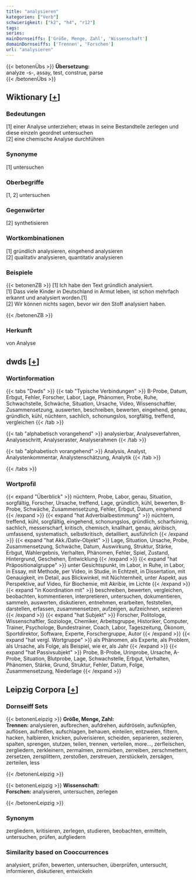 ```yaml
---
title: "analysieren"
kategorien: ["Verb"]
schwierigkeit: ["k2", "h4", "r12"]
tags:
series:
mainDornseiffs: ['Größe, Menge, Zahl', 'Wissenschaft']
domainDornseiffs: ['Trennen', 'Forschen']
url: "analysieren"
---
```


{{< betonenÜbs >}}
**Übersetzung:**  
analyze -s-, assay, test, construe, parse  
{{< /betonenÜbs >}}

## Wiktionary [[+](https://de.wiktionary.org/wiki/analysieren)]

### Bedeutungen
[1] einer Analyse unterziehen; etwas in seine Bestandteile zerlegen und diese einzeln geordnet untersuchen  
[2] eine chemische Analyse durchführen  

### Synonyme
[1] untersuchen  

### Oberbegriffe
[1, 2] untersuchen  

### Gegenwörter
[2] synthetisieren  

### Wortkombinationen
[1] gründlich analysieren, eingehend analysieren  
[2] qualitativ analysieren, quantitativ analysieren  

### Beispiele
{{< betonenZB >}}
[1] Ich habe den Text gründlich analysiert.  
[1] Dass viele Kinder in Deutschland in Armut leben, ist schon mehrfach erkannt und analysiert worden.[1]  
[2] Wir können nichts sagen, bevor wir den Stoff analysiert haben.  

{{< /betonenZB >}}
### Herkunft
von Analyse  



## dwds [[+](https://www.dwds.de/wb/analysieren)]

### Wortinformation
{{< tabs "Dwds" >}}
{{< tab "Typische Verbindungen" >}}
B-Probe, Datum, Erbgut, Fehler, Forscher, Labor, Lage, Phänomen, Probe, Ruhe, Schwachstelle, Schwäche, Situation, Ursache, Video, Wissenschaftler, Zusammensetzung, auswerten, beschreiben, bewerten, eingehend, genau, gründlich, kühl, nüchtern, sachlich, schonungslos, sorgfältig, treffend, vergleichen
{{< /tab >}}

{{< tab "alphabetisch vorangehend" >}}
analysierbar, Analyseverfahren, Analyseschritt, Analyseraster, Analyserahmen
{{< /tab >}}

{{< tab "alphabetisch vorangehend" >}}
Analysis, Analyst, Analystenkommentar, Analystenschätzung, Analytik
{{< /tab >}}

{{< /tabs >}}

### Wortprofil
{{< expand "Überblick" >}} nüchtern, Probe, Labor, genau, Situation, sorgfältig, Forscher, Ursache, treffend, Lage, gründlich, kühl, bewerten, B-Probe, Schwäche, Zusammensetzung, Fehler, Erbgut, Datum, eingehend {{< /expand >}}
{{< expand "hat Adverbialbestimmung" >}} nüchtern, treffend, kühl, sorgfältig, eingehend, schonungslos, gründlich, scharfsinnig, sachlich, messerscharf, kritisch, chemisch, knallhart, genau, akribisch, umfassend, systematisch, selbstkritisch, detailliert, ausführlich {{< /expand >}}
{{< expand "hat Akk./Dativ-Objekt" >}} Lage, Situation, Ursache, Probe, Zusammensetzung, Schwäche, Datum, Auswirkung, Struktur, Stärke, Erbgut, Wahlergebnis, Verhalten, Phänomen, Fehler, Spiel, Zustand, Hintergrund, Geschehen, Entwicklung {{< /expand >}}
{{< expand "hat Präpositionalgruppe" >}} unter Gesichtspunkt, im Labor, in Ruhe, in Labor, in Essay, mit Methode, per Video, in Studie, in Echtzeit, in Dissertation, mit Genauigkeit, im Detail, aus Blickwinkel, mit Nüchternheit, unter Aspekt, aus Perspektive, auf Video, für Biochemie, mit Akribie, im Lichte {{< /expand >}}
{{< expand "in Koordination mit" >}} beschreiben, bewerten, vergleichen, beobachten, kommentieren, interpretieren, untersuchen, dokumentieren, sammeln, auswerten, diskutieren, entnehmen, erarbeiten, feststellen, darstellen, erfassen, zusammensetzen, aufzeigen, aufzeichnen, sezieren {{< /expand >}}
{{< expand "hat Subjekt" >}} Forscher, Politologe, Wissenschaftler, Soziologe, Chemiker, Arbeitsgruppe, Historiker, Computer, Trainer, Psychologe, Bundestrainer, Coach, Labor, Tageszeitung, Ökonom, Sportdirektor, Software, Experte, Forschergruppe, Autor {{< /expand >}}
{{< expand "hat vergl. Wortgruppe" >}} als Phänomen, als Experte, als Problem, als Ursache, als Folge, als Beispiel, wie er, als Jahr {{< /expand >}}
{{< expand "hat Passivsubjekt" >}} Probe, B-Probe, Urinprobe, Ursache, A-Probe, Situation, Blutprobe, Lage, Schwachstelle, Erbgut, Verhalten, Phänomen, Stärke, Grund, Struktur, Fehler, Datum, Folge, Zusammensetzung, Niederlage {{< /expand >}}

## Leipzig Corpora [[+](https://corpora.uni-leipzig.de/en/res?word=analysieren&corpusId=deu_newscrawl-public_2018)]

### Dornseiff Sets
{{< betonenLeipzig >}}
**Größe, Menge, Zahl:**  
**Trennen:** analysieren, aufbrechen, aufdrehen, aufdröseln, aufknüpfen, auflösen, aufreißen, aufschlagen, behauen, einteilen, entzweien, filtern, hacken, halbieren, knicken, pulverisieren, scheiden, separieren, sezieren, spalten, sprengen, stutzen, teilen, trennen, verteilen, more..., zerfleischen, zergliedern, zerkleinern, zermalmen, zermürben, zerreiben, zerschmettern, zersetzen, zersplittern, zerstoßen, zerstreuen, zerstückeln, zersägen, zerteilen, less  

{{< /betonenLeipzig >}}


{{< betonenLeipzig >}}
**Wissenschaft:**  
**Forschen:** analysieren, untersuchen, zerlegen  

{{< /betonenLeipzig >}}

### Synonym
zergliedern, kritisieren, zerlegen, studieren, beobachten, ermitteln, untersuchen, prüfen, aufgliedern


### Similarity based on Cooccurrences
analysiert, prüfen, bewerten, untersuchen, überprüfen, untersucht, informieren, diskutieren, entwickeln

